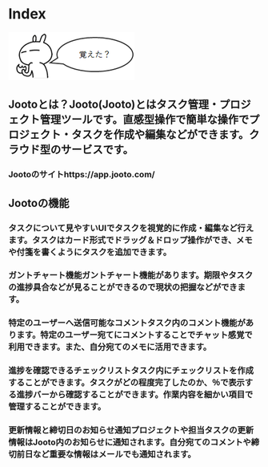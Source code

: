 # Index
![画像1](https://github.com/Siguuuurd/GithubMemo/blob/master/image/usagi2.png "画像")
## Jootoとは？Jooto(Jooto)とはタスク管理・プロジェクト管理ツールです。直感型操作で簡単な操作でプロジェクト・タスクを作成や編集などができます。クラウド型のサービスです。
### Jootoのサイトhttps://app.jooto.com/
## Jootoの機能
### タスクについて見やすいUIでタスクを視覚的に作成・編集など行えます。タスクはカード形式でドラッグ＆ドロップ操作ができ、メモや付箋を書くようにタスクを追加できます。
### ガントチャート機能ガントチャート機能があります。期限やタスクの進捗具合などが見ることができるので現状の把握などができます。
### 特定のユーザーへ送信可能なコメントタスク内のコメント機能があります。特定のユーザー宛てにコメントすることでチャット感覚で利用できます。また、自分宛てのメモに活用できます。
### 進捗を確認できるチェックリストタスク内にチェックリストを作成することができます。タスクがどの程度完了したのか、％で表示する進捗バーから確認することができます。作業内容を細かい項目で管理することができます。
### 更新情報と締切日のお知らせ通知プロジェクトや担当タスクの更新情報はJooto内のお知らせに通知されます。自分宛てのコメントや締切前日など重要な情報はメールでも通知されます。
